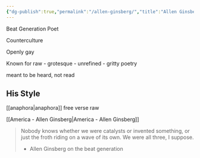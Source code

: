 ```yaml
---
{"dg-publish":true,"permalink":"/allen-ginsberg/","title":"Allen Ginsberg","tags":["writer","literature","english","queer"],"created":"2023-04-10","updated":""}
---
```



Beat Generation Poet 

Counterculture

Openly gay 

Known for raw - grotesque - unrefined - gritty poetry

meant to be heard, not read 

## His Style 
 [[anaphora\|anaphora]]
free verse
raw 


[[America - Allen Ginsberg\|America - Allen Ginsberg]]

> Nobody knows whether we were catalysts or invented something, or just the froth riding on a wave of its own. We were all three, I suppose. 
> - Allen Ginsberg on the beat generation 